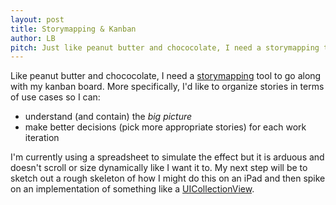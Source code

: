 ```yaml
---
layout: post
title: Storymapping & Kanban
author: LB
pitch: Just like peanut butter and chococolate, I need a storymapping tool to go along with my kanban board. More specifically, I'd like to organize the stories in terms of use cases
---
```


Like peanut butter and chococolate, I need a [storymapping](http://www.agileproductdesign.com/presentations/user_story_mapping/) tool to go along with my kanban board. More specifically, I'd like to organize stories in terms of use cases so I can:

- understand (and contain) the _big picture_
- make better decisions (pick more appropriate stories) for each work iteration

I'm currently using a spreadsheet to simulate the effect but it is arduous and doesn't scroll or size dynamically like I want it to. My next step will be to sketch out a rough skeleton of how I might do this on an iPad and then spike on an implementation of something like a [UICollectionView](https://developer.apple.com/library/ios/documentation/UIKit/Reference/UICollectionView_class/).
